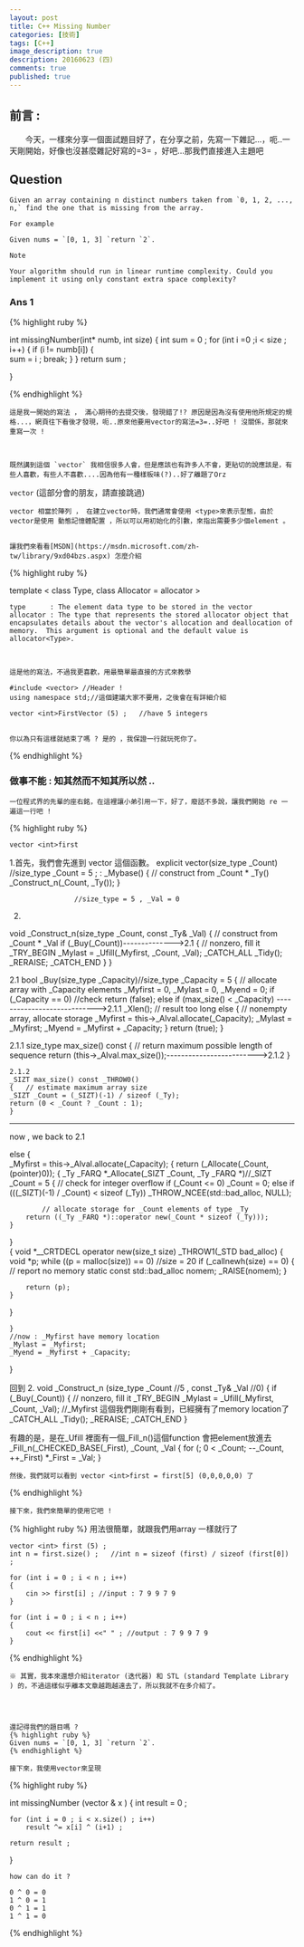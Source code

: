 ```yaml
---
layout: post
title: C++ Missing Number
categories: [技術]
tags: [C++]
image_description: true
description: 20160623 (四)
comments: true
published: true
---
```

 

## 前言 :

　　今天，一樣來分享一個面試題目好了，在分享之前，先寫一下雜記...，呃..一天剛開始，好像也沒甚麼雜記好寫的=3= ，好吧...那我們直接進入主題吧 


## Question

    Given an array containing n distinct numbers taken from `0, 1, 2, ..., n,` find the one that is missing from the array.

`For example`

    Given nums = `[0, 1, 3] `return `2`.

`Note`

    Your algorithm should run in linear runtime complexity. Could you implement it using only constant extra space complexity?

 
### Ans 1
{% highlight ruby %}
 
int missingNumber(int* numb, int size)
{
	int sum = 0 ;
	for (int i =0  ;i < size ; i++)
	{
		if (i != numb[i])
		{	
			sum = i ;
			break; 
		}
	}
	return sum ; 
	 
}
 

{% endhighlight %}

    這是我一開始的寫法 ， 滿心期待的去提交後，發現錯了!? 原因是因為沒有使用他所規定的規格...，網頁往下看後才發現，呃..原來他要用vector的寫法=3=..好吧 ! 沒關係，那就來重寫一次 !
	
	
	
	既然講到這個 `vector` 我相信很多人會，但是應該也有許多人不會，更貼切的說應該是，有些人喜歡，有些人不喜歡....因為他有一種樣板味(?)..好了離題了Orz
	
	
	
`vector` (這部分會的朋友，請直接跳過)
    
	vector 相當於陣列 ， 在建立vector時，我們通常會使用 <type>來表示型態，由於vector是使用 動態記憶體配置 ，所以可以用初始化的引數，來指出需要多少個element 。
	
	
	讓我們來看看[MSDN](https://msdn.microsoft.com/zh-tw/library/9xd04bzs.aspx) 怎麼介紹  

	
	
	
	
	
{% highlight ruby %}

   template < 
              class Type, class Allocator = allocator<Type> 
            >

	type      : The element data type to be stored in the vector
	allocator : The type that represents the stored allocator object that encapsulates details about the vector's allocation and deallocation of memory.  This argument is optional and the default value is allocator<Type>.  
	
	

	這是他的寫法，不過我更喜歡，用最簡單最直接的方式來教學
	
	#include <vector> //Header !
	using namespace std;//這個建議大家不要用，之後會在有詳細介紹
	
	vector <int>FirstVector (5) ; 	//have 5 integers 


    你以為只有這樣就結束了嗎 ? 是的 ，我保證一行就玩死你了。
	
{% endhighlight %}	
	

### 做事不能 : 知其然而不知其所以然 ..

	一位程式界的先輩的座右銘，在這裡讓小弟引用一下，好了，廢話不多說，讓我們開始 re 一遍這一行吧 ! 

	
	
{% highlight ruby %}

    vector <int>first

1.首先，我們會先進到 vector 這個函數。
	explicit vector(size_type _Count) //size_type _Count = 5 ;
		: _Mybase()
		{	// construct from _Count * _Ty()
		_Construct_n(_Count, _Ty());
		}
	
	
					//size_type = 5 , _Val = 0 
2.
void _Construct_n(size_type _Count, const _Ty& _Val) 
{	// construct from _Count * _Val
	if (_Buy(_Count))-------------->2.1
	{	// nonzero, fill it
		_TRY_BEGIN
		_Mylast = _Ufill(_Myfirst, _Count, _Val);
		_CATCH_ALL
		_Tidy();
		_RERAISE;
		_CATCH_END
	}
}
 
2.1
bool _Buy(size_type _Capacity)//size_type _Capacity = 5 
{	// allocate array with _Capacity elements
		_Myfirst = 0, _Mylast = 0, _Myend = 0;
	if (_Capacity == 0) //check 
		return (false);
	else if (max_size() < _Capacity) ---------------------------->2.1.1
		_Xlen();	// result too long
		else
			{	// nonempty array, allocate storage
			_Myfirst = this->_Alval.allocate(_Capacity);
			_Mylast = _Myfirst;
			_Myend = _Myfirst + _Capacity;
			}
		return (true);
		}
		
2.1.1
size_type max_size() const
{	// return maximum possible length of sequence
	return (this->_Alval.max_size());------------------------->2.1.2
}
		
	2.1.2
	_SIZT max_size() const _THROW0()
	{	// estimate maximum array size
	_SIZT _Count = (_SIZT)(-1) / sizeof (_Ty);
	return (0 < _Count ? _Count : 1);
	}
		

--------------------------------------------------	
 now , we back to 2.1

 else
{	
	_Myfirst = this->_Alval.allocate(_Capacity); 
	{
		return (_Allocate(_Count, (pointer)0));
{
	_Ty _FARQ *_Allocate(_SIZT _Count, _Ty _FARQ *)//_SIZT _Count = 5
	{	// check for integer overflow
		if (_Count <= 0)
			_Count = 0;
		else if (((_SIZT)(-1) / _Count) < sizeof (_Ty))
			_THROW_NCEE(std::bad_alloc, NULL);

			// allocate storage for _Count elements of type _Ty
		return ((_Ty _FARQ *)::operator new(_Count * sizeof (_Ty)));
	}
}		
{
	void *__CRTDECL operator new(size_t size) _THROW1(_STD bad_alloc)
	{
		void *p;
		while ((p = malloc(size)) == 0) //size = 20
		if (_callnewh(size) == 0)
		{       // report no memory
			static const std::bad_alloc nomem;
				_RAISE(nomem);
		}

		return (p);
	}
}
				
			
			
	}
	//now : _Myfirst have memory location
	_Mylast = _Myfirst;
	_Myend = _Myfirst + _Capacity;
}
 
 
 
 回到 
 2. void _Construct_n (size_type _Count  //5
							, const _Ty& _Val //0)
{
	if (_Buy(_Count))
	{	// nonzero, fill it
		_TRY_BEGIN
		_Mylast = _Ufill(_Myfirst, _Count, _Val); 
		//_Myfirst 這個我們剛剛有看到，已經擁有了memory location了
		_CATCH_ALL
		_Tidy();
		_RERAISE;
		_CATCH_END
	}
		
有趣的是，是在_Ufill 裡面有一個_Fill_n()這個function 會把element放進去
_Fill_n(_CHECKED_BASE(_First), _Count, _Val
{
	for (; 0 < _Count; --_Count, ++_First)
		*_First = _Val;
}

		
	然後，我們就可以看到 vector <int>first = first[5] (0,0,0,0,0) 了
 
 
 {% endhighlight %}	
	
	
	
	
    接下來，我們來簡單的使用它吧 ! 
	
{% highlight ruby %}
	用法很簡單，就跟我們用array 一樣就行了
	
	vector <int> first (5) ; 
	int n = first.size() ;   //int n = sizeof (first) / sizeof (first[0]) ; 
	
	for (int i = 0 ; i < n ; i++)
	{
		cin >> first[i] ; //input : 7 9 9 7 9 
	}
	
	for (int i = 0 ; i < n ; i++)
	{
		cout << first[i] <<" " ; //output : 7 9 9 7 9 
	}
	
 {% endhighlight %}	
	


    ※ 其實，我本來還想介紹iterator (迭代器) 和 STL (standard Template Library ) 的，不過這樣似乎離本文章越跑越遠去了，所以我就不在多介紹了。


    
	
    還記得我們的題目嗎 ?
	{% highlight ruby %}
	Given nums = `[0, 1, 3] `return `2`.
	{% endhighlight %}

    接下來，我使用vector來呈現
	

	
	
	
	
{% highlight ruby %}
	
int missingNumber (vector <int> & x )
{
	int result = 0 ; 

	for (int i = 0 ; i < x.size() ; i++)
		result ^= x[i] ^ (i+1) ; 

	return result ; 
}
	
	
	how can do it ?
	
	0 ^ 0 = 0
	1 ^ 0 = 1 
	0 ^ 1 = 1 
	1 ^ 1 = 0
	
 {% endhighlight %}		
	
	
	
	
	
	
	
	
	
	
	
	
	
	
	
	